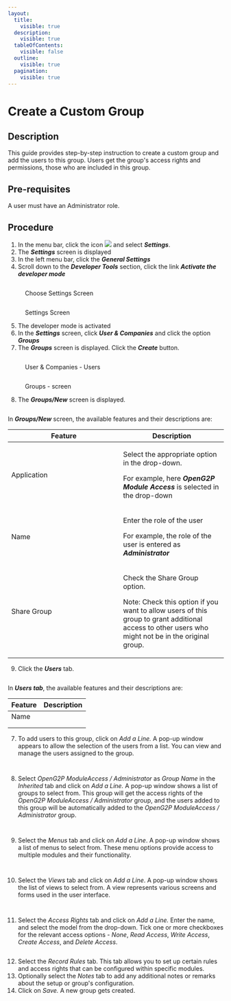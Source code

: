 ```yaml
---
layout:
  title:
    visible: true
  description:
    visible: true
  tableOfContents:
    visible: false
  outline:
    visible: true
  pagination:
    visible: true
---
```


# Create a Custom Group

## Description

This guide provides step-by-step instruction to create a custom group and add the users to this group. Users get the group's access rights and permissions, those who are included in this group.

## Pre-requisites

A user must have an Administrator role.&#x20;

## Procedure

1. In the menu bar, click the icon ![](../../.gitbook/assets/image.png) and select _**Settings**_.
2. The _**Settings**_ screen is displayed
3. In the left menu bar, click the _**General Settings**_
4. Scroll down to the _**Developer Tools**_ section, click the link _**Activate the developer mode**_

<figure><img src="../../.gitbook/assets/settings-odoo role.PNG" alt=""><figcaption><p>Choose Settings Screen</p></figcaption></figure>

<figure><img src="../../.gitbook/assets/settings-develpoer mode.png" alt=""><figcaption><p>Settings Screen</p></figcaption></figure>

5. The developer mode is activated
6. In the _**Settings**_ screen, click _**User & Companies**_ and click the option _**Groups**_
7. The _**Groups**_ screen is displayed. Click the _**Create**_ button.

<figure><img src="../../.gitbook/assets/odoo-groups (1).png" alt=""><figcaption><p>User &#x26; Companies - Users</p></figcaption></figure>

<figure><img src="../../.gitbook/assets/odoo-create.PNG" alt=""><figcaption><p>Groups - screen</p></figcaption></figure>

8. The _**Groups/New**_ screen is displayed.

<figure><img src="../../.gitbook/assets/group-application.PNG" alt=""><figcaption></figcaption></figure>

In _**Groups/New**_ screen, the available features and their descriptions are:

<table><thead><tr><th width="245">Feature</th><th>Description</th></tr></thead><tbody><tr><td>Application</td><td><p>Select the appropriate option in the drop-down. </p><p>For example, here <em><strong>OpenG2P Module Access</strong></em> is selected in the drop-down</p></td></tr><tr><td>Name </td><td><p>Enter the role of the user </p><p>For example, the role of the user is entered as <em><strong>Administrator</strong></em></p></td></tr><tr><td>Share Group</td><td><p>Check the Share Group option. </p><p>Note: Check this option if you want to allow users of this group to grant additional access to other users who might not be in the original group.</p></td></tr></tbody></table>

9. Click the _**Users**_ tab.&#x20;

<figure><img src="../../.gitbook/assets/group-share-group.PNG" alt=""><figcaption></figcaption></figure>

In _**Users tab**_, the available features and their descriptions are:

| Feature | Description |
| ------- | ----------- |
| Name    |             |
|         |             |
|         |             |

7. To add users to this group, click on _Add a Line._ A pop-up window appears to allow the selection of the users from a list. You can view and manage the users assigned to the group.

<div>

<figure><img src="../../.gitbook/assets/create-group-users (2).png" alt=""><figcaption></figcaption></figure>

 

<figure><img src="../../.gitbook/assets/odoo-user (1).png" alt=""><figcaption></figcaption></figure>

</div>

8. Select _OpenG2P ModuleAccess / Administrator_ as _Group Name_ in the _Inherited_ tab and click on _Add a Line._ A pop-up window shows a list of groups to select from. This group will get the access rights of the _OpenG2P ModuleAccess / Administrator_ group, and the users added to this group will be automatically added to the _OpenG2P ModuleAccess / Administrator_ group.

<div>

<figure><img src="../../.gitbook/assets/group-inherited.PNG" alt=""><figcaption></figcaption></figure>

 

<figure><img src="../../.gitbook/assets/inherits (1).png" alt=""><figcaption></figcaption></figure>

</div>

9. Select the _Menus_ tab and click on _Add a Line_. A pop-up window shows a list of menus to select from. These menu options provide access to multiple modules and their functionality.

<div>

<figure><img src="../../.gitbook/assets/odoo-menu-addline.png" alt=""><figcaption></figcaption></figure>

 

<figure><img src="../../.gitbook/assets/odoo-menu.PNG" alt=""><figcaption></figcaption></figure>

</div>

10. Select the _Views_ tab and click on _Add a Line_. A pop-up window shows the list of views to select from. A view represents various screens and forms used in the user interface.

<div>

<figure><img src="../../.gitbook/assets/odoo-view-addline.png" alt=""><figcaption></figcaption></figure>

 

<figure><img src="../../.gitbook/assets/odoo-views.PNG" alt=""><figcaption></figcaption></figure>

</div>

11. Select the _Access Rights_ tab and click on _Add a Line._ Enter the name, and select the model from the drop-down. Tick one or more checkboxes for the relevant access options - _None_, _Read Access_, _Write Access_, _Create Access_, and _Delete Access_.

<figure><img src="../../.gitbook/assets/Create-group-access-rights.PNG" alt=""><figcaption></figcaption></figure>

12. Select the _Record Rules_ tab. This tab allows you to set up certain rules and access rights that can be configured within specific modules.
13. Optionally select the _Notes_ tab to add any additional notes or remarks about the setup or group's configuration.
14. Click on _Save._ A new group gets created.
